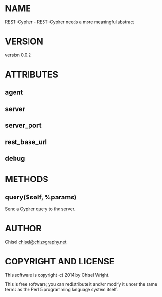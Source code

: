 # NAME

REST::Cypher - REST::Cypher needs a more meaningful abstract

# VERSION

version 0.0.2

# ATTRIBUTES

## agent

## server

## server\_port

## rest\_base\_url

## debug

# METHODS

## query($self, %params)

Send a Cypher query to the server,

# AUTHOR

Chisel <chisel@chizography.net>

# COPYRIGHT AND LICENSE

This software is copyright (c) 2014 by Chisel Wright.

This is free software; you can redistribute it and/or modify it under
the same terms as the Perl 5 programming language system itself.
